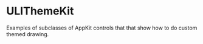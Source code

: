 ULIThemeKit
===========

Examples of subclasses of AppKit controls that that show how to do custom themed drawing.